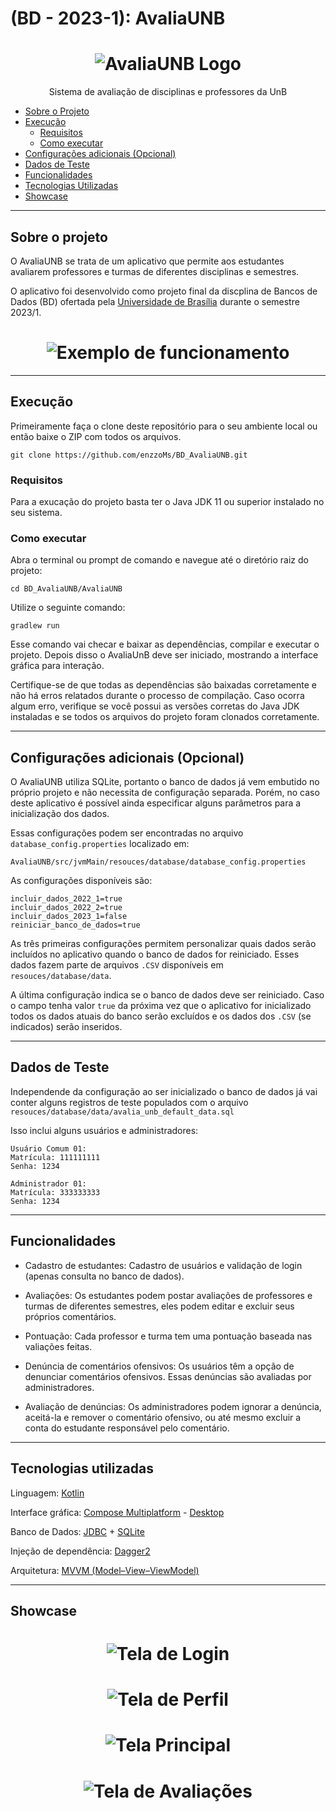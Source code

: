 # (BD - 2023-1): AvaliaUNB

<h1 align="center">
    <img alt="AvaliaUNB Logo" src="./readme_assets/logo_avalia_unb.png" />
</h1>
<p align="center">Sistema de avaliação de disciplinas e professores da UnB</p>

* [Sobre o Projeto](#sobre-o-projeto)
* [Execução](#execução)
    * [Requisitos](#requisitos)
    * [Como executar](#como-executar)
* [Configurações adicionais (Opcional)](#configurações-adicionais-opcional)
* [Dados de Teste](#dados-de-teste)
* [Funcionalidades](#funcionalidades)
* [Tecnologias Utilizadas](#tecnologias-utilizadas)
* [Showcase](#showcase)

---

## Sobre o projeto

O AvaliaUNB se trata de um aplicativo que permite aos estudantes avaliarem professores e turmas de diferentes disciplinas e semestres.  

O aplicativo foi desenvolvido como projeto final da discplina de Bancos de Dados (BD) ofertada pela [Universidade de Brasília](https://www.unb.br/) durante o semestre 2023/1. 

<h1 align="center">
    <img alt="Exemplo de funcionamento" src="./readme_assets/avalia_unb_exemplo.gif" />
</h1>

---

## Execução

Primeiramente faça o clone deste repositório para o seu ambiente local ou então baixe o ZIP com todos os arquivos.

```
git clone https://github.com/enzzoMs/BD_AvaliaUNB.git
```

### Requisitos

Para a exucação do projeto basta ter o Java JDK 11 ou superior instalado no seu sistema.

### Como executar

Abra o terminal ou prompt de comando e navegue até o diretório raiz do projeto:

```
cd BD_AvaliaUNB/AvaliaUNB
```

Utilize o seguinte comando:

```
gradlew run
```

Esse comando vai checar e baixar as dependências, compilar e executar o projeto. Depois disso o AvaliaUnB deve ser iniciado, mostrando a interface gráfica para interação.

Certifique-se de que todas as dependências são baixadas corretamente e não há erros relatados durante o processo de compilação. Caso ocorra algum erro, verifique se você possui as versões corretas do Java JDK instaladas e se todos os arquivos do projeto foram clonados corretamente.

---

## Configurações adicionais (Opcional)

O AvaliaUNB utiliza SQLite, portanto o banco de dados já vem embutido no próprio projeto e não necessita de configuração separada. Porém, no caso deste aplicativo é possível ainda especificar alguns parâmetros para a inicialização dos dados.

Essas configurações podem ser encontradas no arquivo
`database_config.properties` localizado em:

```
AvaliaUNB/src/jvmMain/resouces/database/database_config.properties
```
 
As configurações disponíveis são:

```
incluir_dados_2022_1=true
incluir_dados_2022_2=true
incluir_dados_2023_1=false
reiniciar_banco_de_dados=true 
```

As três primeiras configurações permitem personalizar quais dados serão incluídos no aplicativo quando o banco de dados for reiniciado. Esses dados fazem parte de arquivos `.CSV` disponíveis em `resouces/database/data`. 

A última configuração indica se o banco de dados deve ser reiniciado. Caso o campo tenha valor `true` da próxima vez que o aplicativo for inicializado todos os dados atuais do banco serão excluídos e os dados dos `.CSV` (se indicados) serão inseridos. 

---

## Dados de Teste

Independende da configuração ao ser inicializado o banco de dados já vai conter alguns registros de teste populados com o arquivo `resouces/database/data/avalia_unb_default_data.sql`

Isso inclui alguns usuários e administradores:

```
Usuário Comum 01:
Matrícula: 111111111
Senha: 1234
```

```
Administrador 01:
Matrícula: 333333333
Senha: 1234
```

---

## Funcionalidades 

* Cadastro de estudantes: Cadastro de usuários e validação de login (apenas consulta no banco de dados).

* Avaliações: Os estudantes podem postar avaliações de professores e turmas de diferentes semestres, eles podem editar e excluir seus próprios comentários.

* Pontuação: Cada professor e turma tem uma pontuação baseada nas valiações feitas.

* Denúncia de comentários ofensivos: Os usuários têm a opção de denunciar comentários ofensivos. Essas denúncias são avaliadas por administradores.

* Avaliação de denúncias: Os administradores podem ignorar a denúncia, aceitá-la e remover o comentário ofensivo, ou até mesmo excluir a conta do estudante responsável pelo comentário.


---

## Tecnologias utilizadas

Linguagem: [Kotlin](https://kotlinlang.org/)

Interface gráfica: [Compose Multiplatform](https://www.jetbrains.com/lp/compose-multiplatform/) - [Desktop](https://github.com/JetBrains/compose-multiplatform-desktop-template/#readme)

Banco de Dados: [JDBC](https://docs.oracle.com/javase/8/docs/technotes/guides/jdbc/) + [SQLite](https://www.sqlite.org/index.html)

Injeção de dependência: [Dagger2](https://dagger.dev/)

Arquitetura: [MVVM (Model–View–ViewModel)](https://en.wikipedia.org/wiki/Model%E2%80%93view%E2%80%93viewmodel)

---

## Showcase


<h1 align="center">
    <img alt="Tela de Login" src="./readme_assets/exemplo_login.png" />
</h1>

<h1 align="center">
    <img alt="Tela de Perfil" src="./readme_assets/exemplo_perfil.png" />
</h1>

<h1 align="center">
    <img alt="Tela Principal" src="./readme_assets/exemplo_tela_principal.png" />
</h1>

<h1 align="center">
    <img alt="Tela de Avaliações" src="./readme_assets/exemplo_avaliacoes.png" />
</h1>
